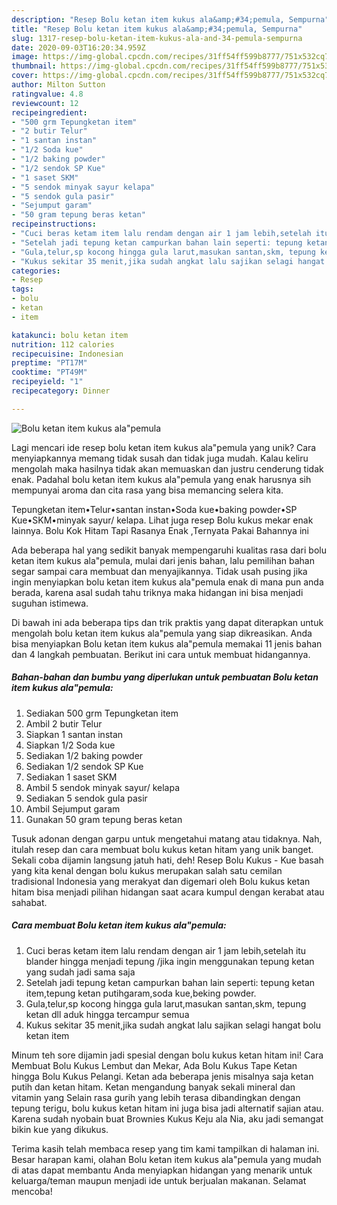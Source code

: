 ```yaml
---
description: "Resep Bolu ketan item kukus ala&amp;#34;pemula, Sempurna"
title: "Resep Bolu ketan item kukus ala&amp;#34;pemula, Sempurna"
slug: 1317-resep-bolu-ketan-item-kukus-ala-and-34-pemula-sempurna
date: 2020-09-03T16:20:34.959Z
image: https://img-global.cpcdn.com/recipes/31ff54ff599b8777/751x532cq70/bolu-ketan-item-kukus-alapemula-foto-resep-utama.jpg
thumbnail: https://img-global.cpcdn.com/recipes/31ff54ff599b8777/751x532cq70/bolu-ketan-item-kukus-alapemula-foto-resep-utama.jpg
cover: https://img-global.cpcdn.com/recipes/31ff54ff599b8777/751x532cq70/bolu-ketan-item-kukus-alapemula-foto-resep-utama.jpg
author: Milton Sutton
ratingvalue: 4.8
reviewcount: 12
recipeingredient:
- "500 grm Tepungketan item"
- "2 butir Telur"
- "1 santan instan"
- "1/2 Soda kue"
- "1/2 baking powder"
- "1/2 sendok SP Kue"
- "1 saset SKM"
- "5 sendok minyak sayur kelapa"
- "5 sendok gula pasir"
- "Sejumput garam"
- "50 gram tepung beras ketan"
recipeinstructions:
- "Cuci beras ketam item lalu rendam dengan air 1 jam lebih,setelah itu blander hingga menjadi tepung /jika ingin menggunakan tepung ketan yang sudah jadi sama saja"
- "Setelah jadi tepung ketan campurkan bahan lain seperti: tepung ketan item,tepung ketan putihgaram,soda kue,beking powder."
- "Gula,telur,sp kocong hingga gula larut,masukan santan,skm, tepung ketan dll aduk hingga tercampur semua"
- "Kukus sekitar 35 menit,jika sudah angkat lalu sajikan selagi hangat bolu ketan item"
categories:
- Resep
tags:
- bolu
- ketan
- item

katakunci: bolu ketan item 
nutrition: 112 calories
recipecuisine: Indonesian
preptime: "PT17M"
cooktime: "PT49M"
recipeyield: "1"
recipecategory: Dinner

---
```



![Bolu ketan item kukus ala&#34;pemula](https://img-global.cpcdn.com/recipes/31ff54ff599b8777/751x532cq70/bolu-ketan-item-kukus-alapemula-foto-resep-utama.jpg)

Lagi mencari ide resep bolu ketan item kukus ala&#34;pemula yang unik? Cara menyiapkannya memang tidak susah dan tidak juga mudah. Kalau keliru mengolah maka hasilnya tidak akan memuaskan dan justru cenderung tidak enak. Padahal bolu ketan item kukus ala&#34;pemula yang enak harusnya sih mempunyai aroma dan cita rasa yang bisa memancing selera kita.

Tepungketan item•Telur•santan instan•Soda kue•baking powder•SP Kue•SKM•minyak sayur/ kelapa. Lihat juga resep Bolu kukus mekar enak lainnya. Bolu Kok Hitam Tapi Rasanya Enak ,Ternyata Pakai Bahannya ini

Ada beberapa hal yang sedikit banyak mempengaruhi kualitas rasa dari bolu ketan item kukus ala&#34;pemula, mulai dari jenis bahan, lalu pemilihan bahan segar sampai cara membuat dan menyajikannya. Tidak usah pusing jika ingin menyiapkan bolu ketan item kukus ala&#34;pemula enak di mana pun anda berada, karena asal sudah tahu triknya maka hidangan ini bisa menjadi suguhan istimewa.


Di bawah ini ada beberapa tips dan trik praktis yang dapat diterapkan untuk mengolah bolu ketan item kukus ala&#34;pemula yang siap dikreasikan. Anda bisa menyiapkan Bolu ketan item kukus ala&#34;pemula memakai 11 jenis bahan dan 4 langkah pembuatan. Berikut ini cara untuk membuat hidangannya.

<!--inarticleads1-->

##### Bahan-bahan dan bumbu yang diperlukan untuk pembuatan Bolu ketan item kukus ala&#34;pemula:

1. Sediakan 500 grm Tepungketan item
1. Ambil 2 butir Telur
1. Siapkan 1 santan instan
1. Siapkan 1/2 Soda kue
1. Sediakan 1/2 baking powder
1. Sediakan 1/2 sendok SP Kue
1. Sediakan 1 saset SKM
1. Ambil 5 sendok minyak sayur/ kelapa
1. Sediakan 5 sendok gula pasir
1. Ambil Sejumput garam
1. Gunakan 50 gram tepung beras ketan


Tusuk adonan dengan garpu untuk mengetahui matang atau tidaknya. Nah, itulah resep dan cara membuat bolu kukus ketan hitam yang unik banget. Sekali coba dijamin langsung jatuh hati, deh! Resep Bolu Kukus - Kue basah yang kita kenal dengan bolu kukus merupakan salah satu cemilan tradisional Indonesia yang merakyat dan digemari oleh Bolu kukus ketan hitam bisa menjadi pilihan hidangan saat acara kumpul dengan kerabat atau sahabat. 

<!--inarticleads2-->

##### Cara membuat Bolu ketan item kukus ala&#34;pemula:

1. Cuci beras ketam item lalu rendam dengan air 1 jam lebih,setelah itu blander hingga menjadi tepung /jika ingin menggunakan tepung ketan yang sudah jadi sama saja
1. Setelah jadi tepung ketan campurkan bahan lain seperti: tepung ketan item,tepung ketan putihgaram,soda kue,beking powder.
1. Gula,telur,sp kocong hingga gula larut,masukan santan,skm, tepung ketan dll aduk hingga tercampur semua
1. Kukus sekitar 35 menit,jika sudah angkat lalu sajikan selagi hangat bolu ketan item


Minum teh sore dijamin jadi spesial dengan bolu kukus ketan hitam ini! Cara Membuat Bolu Kukus Lembut dan Mekar, Ada Bolu Kukus Tape Ketan hingga Bolu Kukus Pelangi. Ketan ada beberapa jenis misalnya saja ketan putih dan ketan hitam. Ketan mengandung banyak sekali mineral dan vitamin yang Selain rasa gurih yang lebih terasa dibandingkan dengan tepung terigu, bolu kukus ketan hitam ini juga bisa jadi alternatif sajian atau. Karena sudah nyobain buat Brownies Kukus Keju ala Nia, aku jadi semangat bikin kue yang dikukus. 

Terima kasih telah membaca resep yang tim kami tampilkan di halaman ini. Besar harapan kami, olahan Bolu ketan item kukus ala&#34;pemula yang mudah di atas dapat membantu Anda menyiapkan hidangan yang menarik untuk keluarga/teman maupun menjadi ide untuk berjualan makanan. Selamat mencoba!
